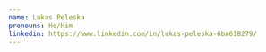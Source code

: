```yaml
---
name: Lukas Peleska
pronouns: He/Him
linkedin: https://www.linkedin.com/in/lukas-peleska-6ba618279/
---
```

